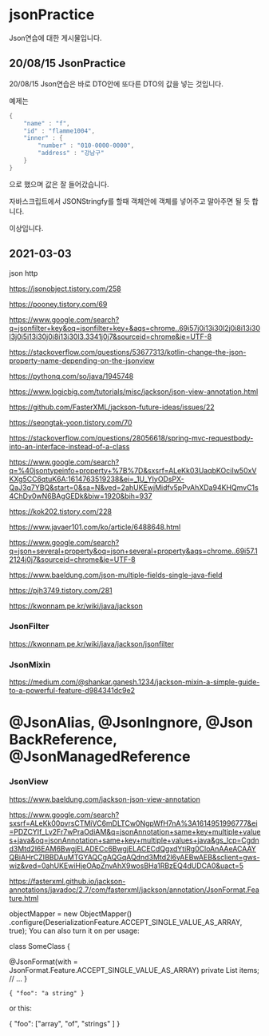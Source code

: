 # jsonPractice

Json연습에 대한 게시물입니다.


## 20/08/15 JsonPractice

20/08/15 Json연습은 바로 DTO안에 또다른 DTO의 값을 넣는 것입니다.

예제는

```java
{
    "name" : "f",
    "id" : "flamme1004",
    "inner" : {
        "number" : "010-0000-0000",
        "address" : "강남구"
    }
}

```

으로 했으며 값은 잘 들어갔습니다.

자바스크립트에서 JSONStringfy를 할때 객체안에 객체를 넣어주고 말아주면 될 듯 합니다.

이상입니다.


## 2021-03-03

json http

https://jsonobject.tistory.com/258

https://pooney.tistory.com/69

https://www.google.com/search?q=jsonfilter+key&oq=jsonfilter+key+&aqs=chrome..69i57j0i13i30l2j0i8i13i30l3j0i5i13i30j0i8i13i30l3.3341j0j7&sourceid=chrome&ie=UTF-8

https://stackoverflow.com/questions/53677313/kotlin-change-the-json-property-name-depending-on-the-jsonview

https://pythonq.com/so/java/1945748

https://www.logicbig.com/tutorials/misc/jackson/json-view-annotation.html

https://github.com/FasterXML/jackson-future-ideas/issues/22

https://seongtak-yoon.tistory.com/70

https://stackoverflow.com/questions/28056618/spring-mvc-requestbody-into-an-interface-instead-of-a-class

https://www.google.com/search?q=%40jsontypeinfo+property+%7B%7D&sxsrf=ALeKk03UaqbKOciIw50xVKXg5CC6qtuK6A:1614763519238&ei=_1U_YIyODsPX-QaJ3q7YBQ&start=0&sa=N&ved=2ahUKEwjMidfv5pPvAhXDa94KHQmvC1s4ChDy0wN6BAgGEDk&biw=1920&bih=937

https://kok202.tistory.com/228

https://www.javaer101.com/ko/article/6488648.html

https://www.google.com/search?q=json+several+property&oq=json+several+property&aqs=chrome..69i57.12124j0j7&sourceid=chrome&ie=UTF-8

https://www.baeldung.com/json-multiple-fields-single-java-field

https://pjh3749.tistory.com/281

https://kwonnam.pe.kr/wiki/java/jackson

### JsonFilter

https://kwonnam.pe.kr/wiki/java/jackson/jsonfilter

### JsonMixin

https://medium.com/@shankar.ganesh.1234/jackson-mixin-a-simple-guide-to-a-powerful-feature-d984341dc9e2

# @JsonAlias, @JsonIngnore, @Json BackReference, @JsonManagedReference

### JsonView

https://www.baeldung.com/jackson-json-view-annotation

https://www.google.com/search?sxsrf=ALeKk00pvrsCTMiVC6mDLTCw0NgpWfH7nA%3A1614951996777&ei=PDZCYIf_Lv2Fr7wPraOdiAM&q=jsonAnnotation+same+key+multiple+values+java&oq=jsonAnnotation+same+key+multiple+values+java&gs_lcp=Cgdnd3Mtd2l6EAM6BwgjELADECc6BwgjELACECdQgxdYtiRg0CloAnAAeACAAYQBiAHrCZIBBDAuMTGYAQCgAQGqAQdnd3Mtd2l6yAEBwAEB&sclient=gws-wiz&ved=0ahUKEwiHjeOApZnvAhX9wosBHa1RBzEQ4dUDCA0&uact=5

https://fasterxml.github.io/jackson-annotations/javadoc/2.7/com/fasterxml/jackson/annotation/JsonFormat.Feature.html

objectMapper = new ObjectMapper()
        .configure(DeserializationFeature.ACCEPT_SINGLE_VALUE_AS_ARRAY, true);
You can also turn it on per usage:

class SomeClass {

  @JsonFormat(with = JsonFormat.Feature.ACCEPT_SINGLE_VALUE_AS_ARRAY)
  private List<String> items;
  // ...
}
    
    
    { "foo": "a string" }
or this:

{ "foo": ["array", "of", "strings" ] }



